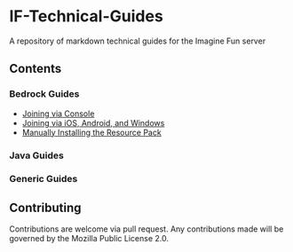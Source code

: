 # IF-Technical-Guides
A repository of markdown technical guides for the Imagine Fun server

## Contents

### Bedrock Guides
- [Joining via Console](https://github.com/Kas-tle/IF-Technical-Guides/blob/main/bedrock/bedrockconnect.md)
- [Joining via iOS, Android, and Windows](https://github.com/Kas-tle/IF-Technical-Guides/blob/main/bedrock/joining.md)
- [Manually Installing the Resource Pack](https://github.com/Kas-tle/IF-Technical-Guides/blob/main/bedrock/resource-pack.md)

### Java Guides

### Generic Guides

## Contributing
Contributions are welcome via pull request. Any contributions made will be governed by the Mozilla Public License 2.0.
